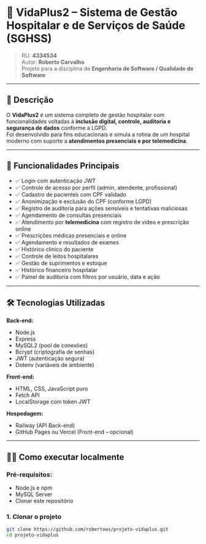 # 🏥 VidaPlus2 – Sistema de Gestão Hospitalar e de Serviços de Saúde (SGHSS)

> RU: **4334534**  
> Autor: **Roberto Carvalho**  
> Projeto para a disciplina de **Engenharia de Software / Qualidade de Software**

---

## 📌 Descrição

O **VidaPlus2** é um sistema completo de gestão hospitalar com funcionalidades voltadas à **inclusão digital, controle, auditoria e segurança de dados** conforme a LGPD.  
Foi desenvolvido para fins educacionais e simula a rotina de um hospital moderno com suporte a **atendimentos presenciais e por telemedicina**.

---

## 🚀 Funcionalidades Principais

- ✅ Login com autenticação JWT
- ✅ Controle de acesso por perfil (admin, atendente, profissional)
- ✅ Cadastro de pacientes com CPF validado
- ✅ Anonimização e exclusão do CPF (conforme LGPD)
- ✅ Registro de auditoria para ações sensíveis e tentativas maliciosas
- ✅ Agendamento de consultas presenciais
- ✅ Atendimento por **telemedicina** com registro de vídeo e prescrição online
- ✅ Prescrições médicas presenciais e online
- ✅ Agendamento e resultados de exames
- ✅ Histórico clínico do paciente
- ✅ Controle de leitos hospitalares
- ✅ Gestão de suprimentos e estoque
- ✅ Histórico financeiro hospitalar
- ✅ Painel de auditoria com filtros por usuário, data e ação

---

## 🛠️ Tecnologias Utilizadas

**Back-end:**
- Node.js
- Express
- MySQL2 (pool de conexões)
- Bcrypt (criptografia de senhas)
- JWT (autenticação segura)
- Dotenv (variáveis de ambiente)

**Front-end:**
- HTML, CSS, JavaScript puro
- Fetch API
- LocalStorage com token JWT

**Hospedagem:**
- Railway (API Back-end)
- GitHub Pages ou Vercel (Front-end – opcional)

---

## 🧑‍💻 Como executar localmente

### Pré-requisitos:
- Node.js e npm
- MySQL Server
- Clonar este repositório

### 1. Clonar o projeto
```bash
git clone https://github.com/robertows/projeto-vidaplus.git
cd projeto-vidaplus
